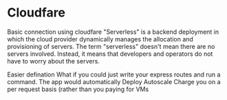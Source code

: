 # Cloudfare
Basic connection using cloudfare
"Serverless" is a backend deployment in which the cloud provider dynamically manages the allocation and provisioning of servers. The term "serverless" doesn't mean there are no servers involved. Instead, it means that developers and operators do not have to worry about the servers.
 
Easier defination
What if you could just write your express routes and run a command. The app would automatically 
Deploy
Autoscale
Charge you on a per request basis (rather than you paying for VMs
 
